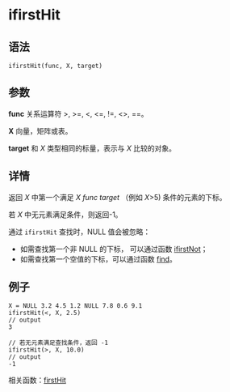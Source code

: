 # ifirstHit

## 语法

`ifirstHit(func, X, target)`

## 参数

**func** 关系运算符 >, >=, <, <=, !=, <>, ==。

**X** 向量，矩阵或表。

**target** 和 *X* 类型相同的标量，表示与 *X* 比较的对象。

## 详情

返回 *X* 中第一个满足 *X*
*func*
*target* （例如 *X*>5) 条件的元素的下标。

若 *X* 中无元素满足条件，则返回-1。

通过 `ifirstHit` 查找时，NULL 值会被忽略：

* 如需查找第一个非 NULL 的下标， 可以通过函数 [ifirstNot](ifirstNot.html)；
* 如需查找第一个空值的下标，可以通过函数 [find](../f/find.html)。

## 例子

```
X = NULL 3.2 4.5 1.2 NULL 7.8 0.6 9.1
ifirstHit(<, X, 2.5)
// output
3

// 若无元素满足查找条件，返回 -1
ifirstHit(>, X, 10.0)
// output
-1

```

相关函数：[firstHit](../f/firstHit.html)


